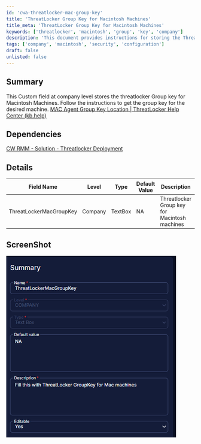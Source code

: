```yaml
---
id: 'cwa-threatlocker-mac-group-key'
title: 'ThreatLocker Group Key for Macintosh Machines'
title_meta: 'ThreatLocker Group Key for Macintosh Machines'
keywords: ['threatlocker', 'macintosh', 'group', 'key', 'company']
description: 'This document provides instructions for storing the ThreatLocker Group key at the company level specifically for Macintosh machines. It includes details on how to obtain the group key and references to related solutions and documentation.'
tags: ['company', 'macintosh', 'security', 'configuration']
draft: false
unlisted: false
---
```

## Summary

This Custom field at company level stores the threatlocker Group key for Macintosh Machines. Follow the instructions to get the group key for the desired machine. [MAC Agent Group Key Location | ThreatLocker Help Center (kb.help)](https://threatlocker.kb.help/mac-agent-group-key-location/)

## Dependencies

[CW RMM - Solution - Threatlocker Deployment](https://proval.itglue.com/DOC-5078775-17730657)

## Details

| Field Name                | Level  | Type     | Default Value | Description                                 | Editable |
|---------------------------|--------|----------|---------------|---------------------------------------------|----------|
| ThreatLockerMacGroupKey   | Company| TextBox  | NA            | Threatlocker Group key for Macintosh machines|          |

## ScreenShot

![ScreenShot](../../../static/img/Company---ThreatLockerMacGroupKey/image_1.png)



